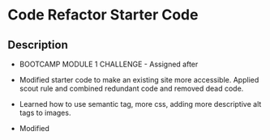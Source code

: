 # 


# Code Refactor Starter Code

## Description

- BOOTCAMP MODULE 1 CHALLENGE - Assigned after
- Modified starter code to make an existing site more accessible.  Applied scout rule and combined redundant code and removed dead code.
- Learned how to use semantic tag, more css, adding more descriptive alt tags to images.
- Modified <title> to be descriptive for SEO and accessibility
- Added <alt> tag to all images for accessibility

- Take the provided codebase and refactor it to make it accessible. Don't forget the cardinal rule when working with someone else's code: "Always leave the code you are editing a little cleaner than you found it"

## Installation

What are the steps required to install your project? Provide a step-by-step description of how to get the development environment running.

## Usage

-  To view project navigate to https://rmburgos.github.io/module1_challenge/

![module1_challenge](https://github.com/rmburgos/module1_challenge/assets/97217944/acddd053-b5c3-42ff-b7e7-38691b86252a)





## Credits

List your collaborators, if any, with links to their GitHub profiles.

- This project used starter code provided by the instructors of Rice University Coding Bootcamp
- Starter code contributors:
- Xander Rapstine - https://github.com/Xandromus - http://www.rapstine.com
- George Yoo - https://github.com/Georgeyoo - https://www.linkedin.com/in/george-yoo/

- Downloaded at https://github.com/coding-boot-camp/urban-octo-telegram

[If you followed tutorials, include links to those here as well.]
(https://bootcampspot.instructure.com/courses/6708/assignments/80706?module_item_id=1263985)

## License

MIT License

Copyright (c) [2024] [Rachel Burgos]

Permission is hereby granted, free of charge, to any person obtaining a copy
of this software and associated documentation files (the "Software"), to deal
in the Software without restriction, including without limitation the rights
to use, copy, modify, merge, publish, distribute, sublicense, and/or sell
copies of the Software, and to permit persons to whom the Software is
furnished to do so, subject to the following conditions:

The above copyright notice and this permission notice shall be included in all
copies or substantial portions of the Software.

THE SOFTWARE IS PROVIDED "AS IS", WITHOUT WARRANTY OF ANY KIND, EXPRESS OR
IMPLIED, INCLUDING BUT NOT LIMITED TO THE WARRANTIES OF MERCHANTABILITY,
FITNESS FOR A PARTICULAR PURPOSE AND NONINFRINGEMENT. IN NO EVENT SHALL THE
AUTHORS OR COPYRIGHT HOLDERS BE LIABLE FOR ANY CLAIM, DAMAGES OR OTHER
LIABILITY, WHETHER IN AN ACTION OF CONTRACT, TORT OR OTHERWISE, ARISING FROM,
OUT OF OR IN CONNECTION WITH THE SOFTWARE OR THE USE OR OTHER DEALINGS IN THE
SOFTWARE.

---

## Features

If your project has a lot of features, list them here.


